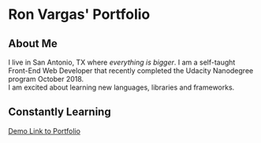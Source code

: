 # Ron Vargas' Portfolio

## About Me
I live in San Antonio, TX where *everything is bigger*. 
I am a self-taught Front-End Web Developer that recently completed the Udacity Nanodegree program October 2018.  
I am excited about learning new languages, libraries and frameworks.  

## Constantly Learning

[Demo Link to Portfolio](https://vronney.github.io/Portfolio/)

